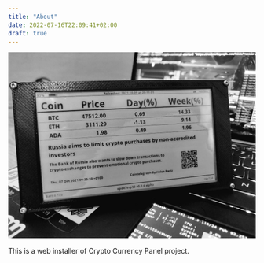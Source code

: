 ```yaml
---
title: "About"
date: 2022-07-16T22:09:41+02:00
draft: true
---
```



![Crypto panel photo](https://raw.githubusercontent.com/hpsaturn/crypto-currency/master/images/photo.jpg)

This is a web installer of Crypto Currency Panel project.

